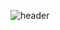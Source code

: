 ![header](https://capsule-render.vercel.app/api?type=transparent&color=auto&height=300&section=header&text=ajrfyd%20hub&animation=fadeIn&fontSize=90)
